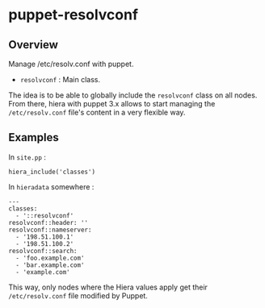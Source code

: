 # puppet-resolvconf

## Overview

Manage /etc/resolv.conf with puppet.

* `resolvconf` : Main class.

The idea is to be able to globally include the `resolvconf` class on all nodes.
From there, hiera with puppet 3.x allows to start managing the
`/etc/resolv.conf` file's content in a very flexible way.

## Examples

In `site.pp` :

    hiera_include('classes')

In `hieradata` somewhere :

    ---
    classes:
      - '::resolvconf'
    resolvconf::header: ''
    resolvconf::nameserver:
      - '198.51.100.1'
      - '198.51.100.2'
    resolvconf::search:
      - 'foo.example.com'
      - 'bar.example.com'
      - 'example.com'

This way, only nodes where the Hiera values apply get their `/etc/resolv.conf`
file modified by Puppet.


